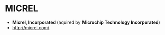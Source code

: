 MICREL
=======

* **Micrel, Incorporated** (aquired by **Microchip Technology Incorporated**)
* http://micrel.com/
